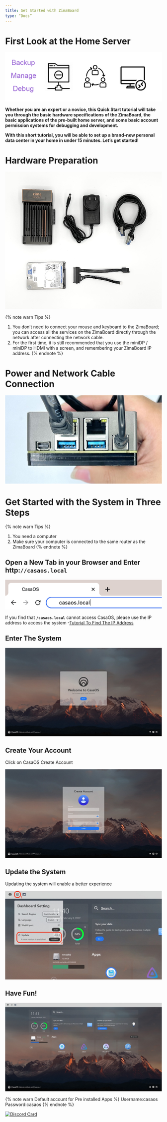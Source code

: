 ```yaml
---
title: Get Started with ZimaBoard
type: “Docs”
---
```

# First Look at the Home Server

![Zimaboard Homeserve](/images/Get-Started-with-ZimaBoard/quick-get-start-zimaboard-homeserve.jpg)

**Whether you are an expert or a novice, this Quick Start tutorial will take you through the basic hardware specifications of the ZimaBoard, the basic applications of the pre-built home server, and some basic account permission systems for debugging and development.**

**With this short tutorial, you will be able to set up a brand-new personal data center in your home in under 15 minutes. Let’s get started!**

# Hardware Preparation

![ZimaBoard Quickstart Preparation](/images/Get-Started-with-ZimaBoard/quickstart-preparation.jpg )

{% note warn Tips %}
1. You don’t need to connect your mouse and keyboard to the ZimaBoard; you can access all the services on the ZimaBoard directly through the network after connecting the network cable.
2. For the first time, it is still recommended that you use the miniDP / miniDP to HDMI with a screen, and remembering your ZimaBoard IP address.
{% endnote %}

# Power and Network Cable Connection

![ZimaBoard Connect Power](/images/Get-Started-with-ZimaBoard/quickstart-power-connect.jpg)

# Get Started with the System in Three Steps

{% note warn Tips %}
1. You need a computer
2. Make sure your computer is connected to the same router as the ZimaBoard
{% endnote %}

## Open a New Tab in your Browser and Enter http:**`//casaos.local`**

![Enter to CasaOS](/images/Get-Started-with-ZimaBoard/casaos-enter-casa-local.jpg)

If you find that **`/casaos.local`** cannot access CasaOS, please use the IP address to access the system -[Tutorial To Find The IP Address](/faq/How-to-check-IP-address)

## Enter The System

![CasaOS HomePage](/images/Get-Started-with-ZimaBoard/casaos-welcome.jpg)

## Create Your Account

Click on CasaOS Create Account

![Create CasaOS Account](/images/Get-Started-with-ZimaBoard/casaos-create-account.jpg)

## Update the System

Updating the system will enable a better experience

![CasaOS Update](/images/Get-Started-with-ZimaBoard/casaos-update.jpg)

## Have Fun!

![CasaOS Main](/images/Get-Started-with-ZimaBoard/casaos-main.jpg)

{% note warn Default account for Pre installed Apps %}
Username:casaos
Password:casaos
{% endnote %}

[![Discord Card](https://discordapp.com/api/guilds/884667213326463016/widget.png?style=banner2)](https://discord.gg/knqAbbBbeX)